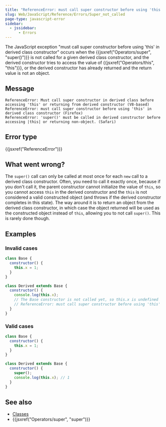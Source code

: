 ```yaml
---
title: "ReferenceError: must call super constructor before using 'this' in derived class constructor"
slug: Web/JavaScript/Reference/Errors/Super_not_called
page-type: javascript-error
sidebar:
  - jssidebar:
      - Errors
---
```


The JavaScript exception "must call super constructor before using 'this' in derived class constructor" occurs when the {{jsxref("Operators/super", "super()")}} is not called for a given derived class constructor, and the derived constructor tries to access the value of {{jsxref("Operators/this", "this")}}, or the derived constructor has already returned and the return value is not an object.

## Message

```plain
ReferenceError: Must call super constructor in derived class before accessing 'this' or returning from derived constructor (V8-based)
ReferenceError: must call super constructor before using 'this' in derived class constructor (Firefox)
ReferenceError: 'super()' must be called in derived constructor before accessing |this| or returning non-object. (Safari)
```

## Error type

{{jsxref("ReferenceError")}}

## What went wrong?

The `super()` call can only be called at most once for each `new` call to a derived class constructor. Often, you need to call it exactly once, because if you don't call it, the parent constructor cannot initialize the value of `this`, so you cannot access `this` in the derived constructor and the `this` is not considered a valid constructed object (and throws if the derived constructor completes in this state). The way around it is to return an object from the derived class constructor, in which case the object returned will be used as the constructed object instead of `this`, allowing you to not call `super()`. This is rarely done though.

## Examples

### Invalid cases

```js example-bad
class Base {
  constructor() {
    this.x = 1;
  }
}

class Derived extends Base {
  constructor() {
    console.log(this.x);
    // The Base constructor is not called yet, so this.x is undefined
    // ReferenceError: must call super constructor before using 'this' in derived class constructor
  }
}
```

### Valid cases

```js example-good
class Base {
  constructor() {
    this.x = 1;
  }
}

class Derived extends Base {
  constructor() {
    super();
    console.log(this.x); // 1
  }
}
```

## See also

- [Classes](/en-US/docs/Web/JavaScript/Reference/Classes)
- {{jsxref("Operators/super", "super")}}
